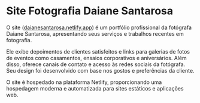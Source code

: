 # Site Fotografia Daiane Santarosa

O site ([daianesantarosa.netlify.app](https://daianesantarosa.netlify.app/)) é um portfólio profissional da fotógrafa Daiane Santarosa, apresentando seus serviços e trabalhos recentes em fotografia.

Ele exibe depoimentos de clientes satisfeitos e links para galerias de fotos de eventos como casamentos, ensaios corporativos e aniversários. Além disso, oferece canais de contato e acesso às redes sociais da fotógrafa.  Seu design foi desenvolvido com base nos gostos e preferências da cliente.

O site é hospedado na plataforma Netlify, proporcionando uma hospedagem moderna e automatizada para sites estáticos e aplicações web.
